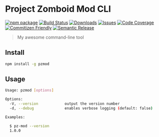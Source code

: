# Project Zomboid Mod CLI

[![npm package][npm-img]][npm-url]
[![Build Status][build-img]][build-url]
[![Downloads][downloads-img]][downloads-url]
[![Issues][issues-img]][issues-url]
[![Code Coverage][codecov-img]][codecov-url]
[![Commitizen Friendly][commitizen-img]][commitizen-url]
[![Semantic Release][semantic-release-img]][semantic-release-url]

> My awesome command-line tool

## Install

```bash
npm install -g pzmod
```

## Usage

```bash
Usage: pzmod [options]

Options:
  -V, --version            output the version number
  -d, --debug              enables verbose logging (default: false)

Examples:

  $ pz-mod --version
  1.0.0
```

[build-img]: https://github.com/ryansonshine/typescript-npm-cli-template/actions/workflows/release.yml/badge.svg
[build-url]: https://github.com/ryansonshine/typescript-npm-cli-template/actions/workflows/release.yml
[downloads-img]: https://img.shields.io/npm/dt/typescript-npm-cli-template
[downloads-url]: https://www.npmtrends.com/typescript-npm-cli-template
[npm-img]: https://img.shields.io/npm/v/typescript-npm-cli-template
[npm-url]: https://www.npmjs.com/package/typescript-npm-cli-template
[issues-img]: https://img.shields.io/github/issues/ryansonshine/typescript-npm-cli-template
[issues-url]: https://github.com/ryansonshine/typescript-npm-cli-template/issues
[codecov-img]: https://codecov.io/gh/ryansonshine/typescript-npm-cli-template/branch/main/graph/badge.svg
[codecov-url]: https://codecov.io/gh/ryansonshine/typescript-npm-cli-template
[semantic-release-img]: https://img.shields.io/badge/%20%20%F0%9F%93%A6%F0%9F%9A%80-semantic--release-e10079.svg
[semantic-release-url]: https://github.com/semantic-release/semantic-release
[commitizen-img]: https://img.shields.io/badge/commitizen-friendly-brightgreen.svg
[commitizen-url]: http://commitizen.github.io/cz-cli/
